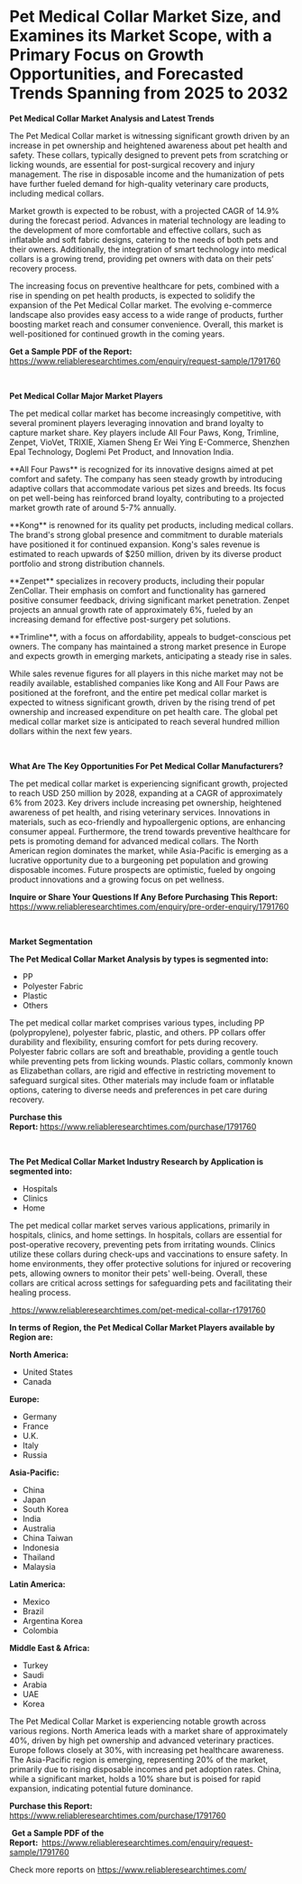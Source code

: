 <p><h1>Pet Medical Collar Market Size, and Examines its Market Scope, with a Primary Focus on Growth Opportunities, and Forecasted Trends Spanning from 2025 to 2032</h1></p><p><strong>Pet Medical Collar Market Analysis and Latest Trends</strong></p>
<p><p>The Pet Medical Collar market is witnessing significant growth driven by an increase in pet ownership and heightened awareness about pet health and safety. These collars, typically designed to prevent pets from scratching or licking wounds, are essential for post-surgical recovery and injury management. The rise in disposable income and the humanization of pets have further fueled demand for high-quality veterinary care products, including medical collars.</p><p>Market growth is expected to be robust, with a projected CAGR of 14.9% during the forecast period. Advances in material technology are leading to the development of more comfortable and effective collars, such as inflatable and soft fabric designs, catering to the needs of both pets and their owners. Additionally, the integration of smart technology into medical collars is a growing trend, providing pet owners with data on their pets’ recovery process.</p><p>The increasing focus on preventive healthcare for pets, combined with a rise in spending on pet health products, is expected to solidify the expansion of the Pet Medical Collar market. The evolving e-commerce landscape also provides easy access to a wide range of products, further boosting market reach and consumer convenience. Overall, this market is well-positioned for continued growth in the coming years.</p></p>
<p><strong>Get a Sample PDF of the Report:&nbsp;</strong> <a href="https://www.reliableresearchtimes.com/enquiry/request-sample/1791760?utm_campaign=2643&utm_medium=2&utm_source=Github&utm_content=ia&utm_term=04042025&utm_id=pet-medical-collar">https://www.reliableresearchtimes.com/enquiry/request-sample/1791760</a></p>
<p>&nbsp;</p>
<p><strong>Pet Medical Collar Major Market Players</strong></p>
<p><p>The pet medical collar market has become increasingly competitive, with several prominent players leveraging innovation and brand loyalty to capture market share. Key players include All Four Paws, Kong, Trimline, Zenpet, VioVet, TRIXIE, Xiamen Sheng Er Wei Ying E-Commerce, Shenzhen Epal Technology, Doglemi Pet Product, and Innovation India.</p><p>**All Four Paws** is recognized for its innovative designs aimed at pet comfort and safety. The company has seen steady growth by introducing adaptive collars that accommodate various pet sizes and breeds. Its focus on pet well-being has reinforced brand loyalty, contributing to a projected market growth rate of around 5-7% annually.</p><p>**Kong** is renowned for its quality pet products, including medical collars. The brand's strong global presence and commitment to durable materials have positioned it for continued expansion. Kong's sales revenue is estimated to reach upwards of $250 million, driven by its diverse product portfolio and strong distribution channels.</p><p>**Zenpet** specializes in recovery products, including their popular ZenCollar. Their emphasis on comfort and functionality has garnered positive consumer feedback, driving significant market penetration. Zenpet projects an annual growth rate of approximately 6%, fueled by an increasing demand for effective post-surgery pet solutions.</p><p>**Trimline**, with a focus on affordability, appeals to budget-conscious pet owners. The company has maintained a strong market presence in Europe and expects growth in emerging markets, anticipating a steady rise in sales.</p><p>While sales revenue figures for all players in this niche market may not be readily available, established companies like Kong and All Four Paws are positioned at the forefront, and the entire pet medical collar market is expected to witness significant growth, driven by the rising trend of pet ownership and increased expenditure on pet health care. The global pet medical collar market size is anticipated to reach several hundred million dollars within the next few years.</p></p>
<p>&nbsp;</p>
<p><strong>What Are The Key Opportunities For Pet Medical Collar Manufacturers?</strong></p>
<p><p>The pet medical collar market is experiencing significant growth, projected to reach USD 250 million by 2028, expanding at a CAGR of approximately 6% from 2023. Key drivers include increasing pet ownership, heightened awareness of pet health, and rising veterinary services. Innovations in materials, such as eco-friendly and hypoallergenic options, are enhancing consumer appeal. Furthermore, the trend towards preventive healthcare for pets is promoting demand for advanced medical collars. The North American region dominates the market, while Asia-Pacific is emerging as a lucrative opportunity due to a burgeoning pet population and growing disposable incomes. Future prospects are optimistic, fueled by ongoing product innovations and a growing focus on pet wellness.</p></p>
<p><strong>Inquire or Share Your Questions If Any Before Purchasing This Report:</strong> <a href="https://www.reliableresearchtimes.com/enquiry/pre-order-enquiry/1791760?utm_campaign=2643&utm_medium=2&utm_source=Github&utm_content=ia&utm_term=04042025&utm_id=pet-medical-collar">https://www.reliableresearchtimes.com/enquiry/pre-order-enquiry/1791760</a></p>
<p>&nbsp;</p>
<p><strong>Market Segmentation</strong></p>
<p><strong>The Pet Medical Collar Market Analysis by types is segmented into:</strong></p>
<p><ul><li>PP</li><li>Polyester Fabric</li><li>Plastic</li><li>Others</li></ul></p>
<p><p>The pet medical collar market comprises various types, including PP (polypropylene), polyester fabric, plastic, and others. PP collars offer durability and flexibility, ensuring comfort for pets during recovery. Polyester fabric collars are soft and breathable, providing a gentle touch while preventing pets from licking wounds. Plastic collars, commonly known as Elizabethan collars, are rigid and effective in restricting movement to safeguard surgical sites. Other materials may include foam or inflatable options, catering to diverse needs and preferences in pet care during recovery.</p></p>
<p><strong>Purchase this Report:&nbsp;</strong><a href="https://www.reliableresearchtimes.com/purchase/1791760?utm_campaign=2643&utm_medium=2&utm_source=Github&utm_content=ia&utm_term=04042025&utm_id=pet-medical-collar">https://www.reliableresearchtimes.com/purchase/1791760</a></p>
<p>&nbsp;</p>
<p><strong>The Pet Medical Collar Market Industry Research by Application is segmented into:</strong></p>
<p><ul><li>Hospitals</li><li>Clinics</li><li>Home</li></ul></p>
<p><p>The pet medical collar market serves various applications, primarily in hospitals, clinics, and home settings. In hospitals, collars are essential for post-operative recovery, preventing pets from irritating wounds. Clinics utilize these collars during check-ups and vaccinations to ensure safety. In home environments, they offer protective solutions for injured or recovering pets, allowing owners to monitor their pets' well-being. Overall, these collars are critical across settings for safeguarding pets and facilitating their healing process.</p></p>
<p><a href="https://www.reliableresearchtimes.com/pet-medical-collar-r1791760?utm_campaign=2643&utm_medium=2&utm_source=Github&utm_content=ia&utm_term=04042025&utm_id=pet-medical-collar">&nbsp;https://www.reliableresearchtimes.com/pet-medical-collar-r1791760</a></p>
<p><strong>In terms of Region, the Pet Medical Collar Market Players available by Region are:</strong></p>
<p>
    <p> <strong> North America: </strong>
        <ul>
            <li>United States</li>
            <li>Canada</li>
        </ul>
        </p> 
    <p> <strong> Europe: </strong>
        <ul>
            <li>Germany</li>
            <li>France</li>
            <li>U.K.</li>
            <li>Italy</li>
            <li>Russia</li>
        </ul>
        </p> 
    <p> <strong> Asia-Pacific: </strong>
        <ul>
            <li>China</li>
            <li>Japan</li>
            <li>South Korea</li>
            <li>India</li>
            <li>Australia</li>
            <li>China Taiwan</li>
            <li>Indonesia</li>
            <li>Thailand</li>
            <li>Malaysia</li>
        </ul>
        </p> 
    <p> <strong> Latin America: </strong>
        <ul>
            <li>Mexico</li>
            <li>Brazil</li>
            <li>Argentina Korea</li>
            <li>Colombia</li>
        </ul>
        </p> 
    <p> <strong> Middle East & Africa: </strong>
        <ul>
            <li>Turkey</li>
            <li>Saudi</li>
            <li>Arabia</li>
            <li>UAE</li>
            <li>Korea</li>
        </ul>
    </p>
    </p>
<p><p>The Pet Medical Collar Market is experiencing notable growth across various regions. North America leads with a market share of approximately 40%, driven by high pet ownership and advanced veterinary practices. Europe follows closely at 30%, with increasing pet healthcare awareness. The Asia-Pacific region is emerging, representing 20% of the market, primarily due to rising disposable incomes and pet adoption rates. China, while a significant market, holds a 10% share but is poised for rapid expansion, indicating potential future dominance.</p></p>
<p><strong>Purchase this Report: </strong><a href="https://www.reliableresearchtimes.com/purchase/1791760?utm_campaign=2643&utm_medium=2&utm_source=Github&utm_content=ia&utm_term=04042025&utm_id=pet-medical-collar">https://www.reliableresearchtimes.com/purchase/1791760</a></p>
<p>&nbsp;<strong>Get a Sample PDF of the Report:&nbsp;&nbsp;</strong><a href="https://www.reliableresearchtimes.com/enquiry/request-sample/1791760?utm_campaign=2643&utm_medium=2&utm_source=Github&utm_content=ia&utm_term=04042025&utm_id=pet-medical-collar">https://www.reliableresearchtimes.com/enquiry/request-sample/1791760</a></p>
<p><strong></strong></p>
<p>Check more reports on <a href="https://www.reliableresearchtimes.com/?utm_campaign=2643&utm_medium=2&utm_source=Github&utm_content=ia&utm_term=04042025&utm_id=pet-medical-collar">https://www.reliableresearchtimes.com/</a></p>